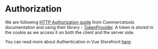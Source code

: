 # Authorization

We are following [HTTP Authorization guide](https://docs.commercetools.com/api/authorization) from Commercetools documentation and using their library - [TokenProvider](https://commercetools.github.io/nodejs/sdk/api/sdkAuth.html). A token is stored in the cookie as we access it on both the client and the server side.

You can read more about Authentication in Vue Storefront [here](/guide/authentication.html).
